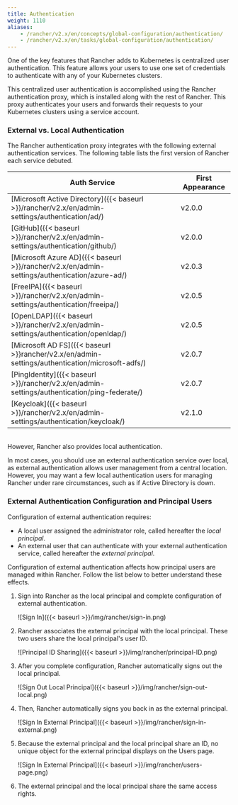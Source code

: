 ```yaml
---
title: Authentication
weight: 1110
aliases:
    - /rancher/v2.x/en/concepts/global-configuration/authentication/
    - /rancher/v2.x/en/tasks/global-configuration/authentication/
---
```


One of the key features that Rancher adds to Kubernetes is centralized user authentication. This feature allows your users to use one set of credentials to authenticate with any of your Kubernetes clusters.

This centralized user authentication is accomplished using the Rancher authentication proxy, which is installed along with the rest of Rancher. This proxy authenticates your users and forwards their requests to your Kubernetes clusters using a service account.

<!-- todomark add diagram -->

### External vs. Local Authentication

The Rancher authentication proxy integrates with the following external authentication services. The following table lists the first version of Rancher each service debuted. 

| Auth Service                                                                                    | First Appearance |
| ----------------------------------------------------------------------------------------------- | ---------------- |
| [Microsoft Active Directory]({{< baseurl >}}/rancher/v2.x/en/admin-settings/authentication/ad/) | v2.0.0           |
| [GitHub]({{< baseurl >}}/rancher/v2.x/en/admin-settings/authentication/github/)                 | v2.0.0           |
| [Microsoft Azure AD]({{< baseurl >}}/rancher/v2.x/en/admin-settings/authentication/azure-ad/)   | v2.0.3           |
| [FreeIPA]({{< baseurl >}}/rancher/v2.x/en/admin-settings/authentication/freeipa/)               | v2.0.5           |
| [OpenLDAP]({{< baseurl >}}/rancher/v2.x/en/admin-settings/authentication/openldap/)             | v2.0.5           |
| [Microsoft AD FS]({{< baseurl >}}rancher/v2.x/en/admin-settings/authentication/microsoft-adfs/) | v2.0.7           |
| [PingIdentity]({{< baseurl >}}/rancher/v2.x/en/admin-settings/authentication/ping-federate/)    | v2.0.7           |  
| [Keycloak]({{< baseurl >}}/rancher/v2.x/en/admin-settings/authentication/keycloak/)             | v2.1.0           |

<br/>
However, Rancher also provides local authentication.

In most cases, you should use an external authentication service over local, as external authentication allows user management from a central location. However, you may want a few local authentication users for managing Rancher under rare circumstances, such as if Active Directory is down.

### External Authentication Configuration and Principal Users

Configuration of external authentication requires:

- A local user assigned the administrator role, called hereafter the _local principal_.
- An external user that can authenticate with your external authentication service, called hereafter the _external principal_.

Configuration of external authentication affects how principal users are managed within Rancher. Follow the list below to better understand these effects.

1. Sign into Rancher as the local principal and complete configuration of external authentication.

	![Sign In]({{< baseurl >}}/img/rancher/sign-in.png)

2. Rancher associates the external principal with the local principal. These two users share the local principal's user ID.

	![Principal ID Sharing]({{< baseurl >}}/img/rancher/principal-ID.png)

3. After you complete configuration, Rancher automatically signs out the local principal.

	![Sign Out Local Principal]({{< baseurl >}}/img/rancher/sign-out-local.png)

4. Then, Rancher automatically signs you back in as the external principal.

	![Sign In External Principal]({{< baseurl >}}/img/rancher/sign-in-external.png)

5. Because the external principal and the local principal share an ID, no unique object for the external principal displays on the Users page.

	![Sign In External Principal]({{< baseurl >}}/img/rancher/users-page.png)

6. The external principal and the local principal share the same access rights.
